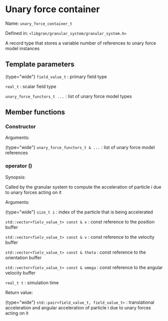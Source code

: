# Unary force container

<tldr>
<p>Name: <code>unary_force_container_t</code></p>
<p>Defined in: <code>&lt;libgran/granular_system/granular_system.h&gt;</code></p>
<p>A record type that stores a variable number of references to unary force model
instances</p>
</tldr>

## Template parameters

{type="wide"}
`field_value_t`
: primary field type

`real_t`
: scalar field type

`unary_force_functors_t ...`
: list of unary force model types

## Member functions

### Constructor

Arguments:

{type="wide"}
`unary_force_functors_t & ...`
: list of unary force model references

### operator ()

Synopsis:

Called by the granular system to compute the acceleration of particle i due to unary forces acting on it

Arguments:

{type="wide"}
`size_t i`
: index of the particle that is being accelerated

`std::vector<fielv_value_t> const & x`
: const reference to the position buffer

`std::vector<fielv_value_t> const & v`
: const reference to the velocity buffer

`std::vector<fielv_value_t> const & theta`
: const reference to the orientation buffer

`std::vector<fielv_value_t> const & omega`
: const reference to the angular velocity buffer

`real_t t`
: simulation time

Return value:

{type="wide"}
`std::pair<field_value_t, field_value_t>`
: translational acceleration and angular acceleration of particle i due to unary forces acting on it